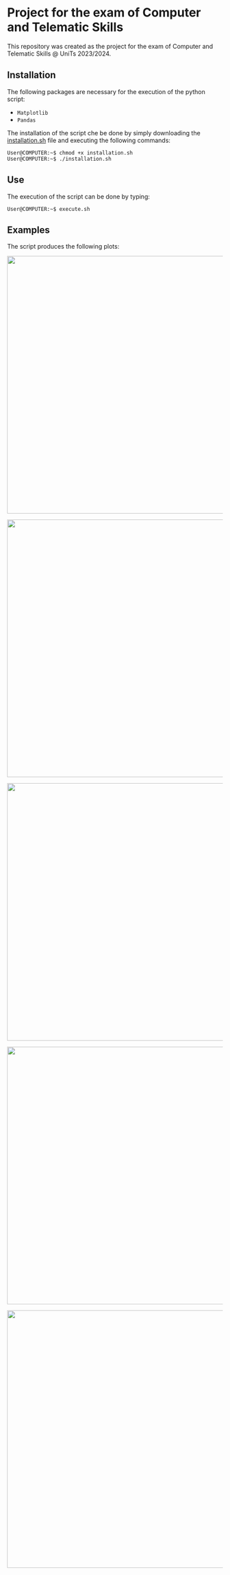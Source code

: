 # Project for the exam of Computer and Telematic Skills
This repository was created as the project for the exam of Computer and Telematic Skills @ UniTs 2023/2024.
## Installation
The following packages are necessary for the execution of the python script:
* `Matplotlib`
* `Pandas`

The installation of the script che be done by simply downloading the [installation.sh](https://github.com/oooidw/Esame_Ab_Inf/blob/main/installation.sh) file and executing the following commands:
```Console
User@COMPUTER:~$ chmod +x installation.sh
User@COMPUTER:~$ ./installation.sh
```
## Use 
The execution of the script can be done by typing:
```Console
User@COMPUTER:~$ execute.sh
```
## Examples
The script produces the following plots:
<p align="center">
  <img width="600" src="https://github.com/oooidw/Esame_Ab_Inf/blob/main/Images/Plot1.png">
</p>
<p align="center">
  <img width="600" src="https://github.com/oooidw/Esame_Ab_Inf/blob/main/Images/Plot1_opt.png">
</p>
<p align="center">
  <img width="600" src="https://github.com/oooidw/Esame_Ab_Inf/blob/main/Images/Plot2.png">
</p>
<p align="center">
  <img width="600" src="https://github.com/oooidw/Esame_Ab_Inf/blob/main/Images/Plot3.png">
</p>
<p align="center">
  <img width="600" src="https://github.com/oooidw/Esame_Ab_Inf/blob/main/Images/Plot3_opt.png">
</p>
